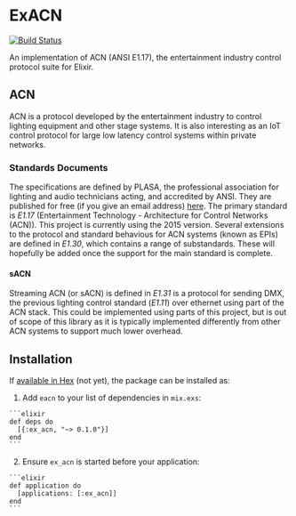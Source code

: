 # ExACN
[![Build Status](https://travis-ci.org/willpenington/ex_acn.svg?branch=master)](https://travis-ci.org/willpenington/ex_acn)

An implementation of ACN (ANSI E1.17), the entertainment industry control protocol suite for Elixir.

## ACN
ACN is a protocol developed by the entertainment industry to control lighting equipment and other
stage systems. It is also interesting as an IoT control protocol for large low latency control
systems within private networks.

### Standards Documents
The specifications are defined by PLASA, the professional association for lighting and audio
technicians acting, and accredited by ANSI. They are published for free (if you give an email
address) [here](http://tsp.plasa.org). The primary standard is *E1.17* (Entertainment Technology - 
Architecture for Control Networks (ACN)). This project is currently using the 2015 version.
Several extensions to the protocol and standard behavious for ACN systems (known as EPIs) are defined in
*E1.30*, which contains a range of substandards. These will hopefully be added once the support for
the main standard is complete. 

#### sACN
Streaming ACN (or sACN) is defined in *E1.31* is a protocol for sending DMX, the previous lighting 
control standard (*E1.11*) over ethernet using part of the ACN stack. This could be implemented using
parts of this project, but is out of scope of this library as it is typically implemented differently
from other ACN systems to support much lower overhead.

## Installation

If [available in Hex](https://hex.pm/docs/publish) (not yet), the package can be installed as:

  1. Add `eacn` to your list of dependencies in `mix.exs`:

    ```elixir
    def deps do
      [{:ex_acn, "~> 0.1.0"}]
    end
    ```

  2. Ensure `ex_acn` is started before your application:

    ```elixir
    def application do
      [applications: [:ex_acn]]
    end
    ```

